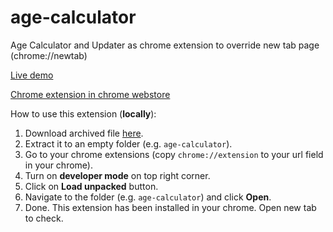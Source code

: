 # age-calculator

Age Calculator and Updater as chrome extension to override new tab page (chrome://newtab)

[Live demo](https://age.rofi.link)

[Chrome extension in chrome webstore][2]

How to use this extension (**locally**):

1. Download archived file [here][1].
2. Extract it to an empty folder (e.g. `age-calculator`).
3. Go to your chrome extensions (copy `chrome://extension` to your url field in your chrome).
4. Turn on **developer mode** on top right corner.
5. Click on **Load unpacked** button.
6. Navigate to the folder (e.g. `age-calculator`) and click **Open**.
7. Done. This extension has been installed in your chrome. Open new tab to check.

[1]: ../../raw/master/archive/age-calculator-2-4-3-00.zip
[2]: https://rofi.link/age-calc
